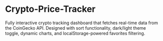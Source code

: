 # Crypto-Price-Tracker
Fully interactive crypto tracking dashboard that fetches real-time data from the CoinGecko API. Designed with sort functionality, dark/light theme toggle, dynamic charts, and localStorage-powered favorites filtering.
